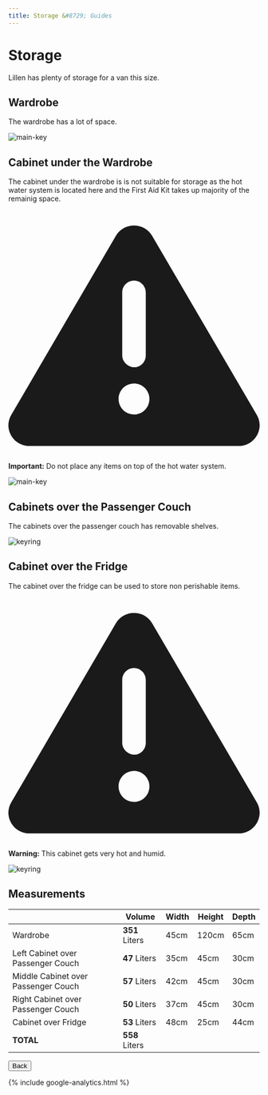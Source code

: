 ```yaml
---
title: Storage &#8729; Guides 
---
```


<link href="../styles/custom.css" rel="stylesheet" />
<link rel="stylesheet" href="https://cdn.jsdelivr.net/npm/bootstrap@4.6.1/dist/css/bootstrap.min.css" integrity="sha384-zCbKRCUGaJDkqS1kPbPd7TveP5iyJE0EjAuZQTgFLD2ylzuqKfdKlfG/eSrtxUkn" crossorigin="anonymous">

# Storage
Lillen has plenty of storage for a van this size.

## Wardrobe
The wardrobe has a lot of space.

![main-key](images/storage-wardrobe.jpg)

## Cabinet under the Wardrobe
The cabinet under the wardrobe is is not suitable for storage as the hot water system is located here and the First Aid Kit 
takes up majority of the remainig space.

<div class="alert alert-danger">
    <svg class="svg-inline--fa fa-triangle-exclamation fa-w-16" aria-hidden="true" focusable="false" data-prefix="fas" data-icon="triangle-exclamation" role="img" xmlns="http://www.w3.org/2000/svg" viewBox="0 0 512 512"><path fill="currentColor" d="M506.3 417l-213.3-364c-16.33-28-57.54-28-73.98 0l-213.2 364C-10.59 444.9 9.849 480 42.74 480h426.6C502.1 480 522.6 445 506.3 417zM232 168c0-13.25 10.75-24 24-24S280 154.8 280 168v128c0 13.25-10.75 24-23.1 24S232 309.3 232 296V168zM256 416c-17.36 0-31.44-14.08-31.44-31.44c0-17.36 14.07-31.44 31.44-31.44s31.44 14.08 31.44 31.44C287.4 401.9 273.4 416 256 416z"/></svg>  
    <strong>Important:</strong> Do not place any items on top of the hot water system.
</div>

![main-key](images/storage-cabinet-wardrobe.jpg)


## Cabinets over the Passenger Couch

The cabinets over the passenger couch has removable shelves.

![keyring](images/storage-cabinets-passenger.jpg)

## Cabinet over the Fridge

The cabinet over the fridge can be used to store non perishable items. 

<div class="alert alert-warning">
    <svg class="svg-inline--fa fa-triangle-exclamation fa-w-16" aria-hidden="true" focusable="false" data-prefix="fas" data-icon="triangle-exclamation" role="img" xmlns="http://www.w3.org/2000/svg" viewBox="0 0 512 512"><path fill="currentColor" d="M506.3 417l-213.3-364c-16.33-28-57.54-28-73.98 0l-213.2 364C-10.59 444.9 9.849 480 42.74 480h426.6C502.1 480 522.6 445 506.3 417zM232 168c0-13.25 10.75-24 24-24S280 154.8 280 168v128c0 13.25-10.75 24-23.1 24S232 309.3 232 296V168zM256 416c-17.36 0-31.44-14.08-31.44-31.44c0-17.36 14.07-31.44 31.44-31.44s31.44 14.08 31.44 31.44C287.4 401.9 273.4 416 256 416z"/></svg>  
    <strong>Warning:</strong> This cabinet gets very hot and humid.
</div>

![keyring](images/storage-cabinet-fridge.jpg)


## Measurements 

|  | Volume | Width | Height | Depth |
|---|---|---|---|---|
| Wardrobe | **351** Liters | 45cm | 120cm | 65cm |
| Left Cabinet over Passenger Couch | **47** Liters | 35cm | 45cm | 30cm |
| Middle Cabinet over Passenger Couch| **57** Liters | 42cm | 45cm | 30cm |
| Right Cabinet over Passenger Couch | **50** Liters | 37cm | 45cm | 30cm |
| Cabinet over Fridge | **53** Liters | 48cm | 25cm | 44cm |
| **TOTAL** | **558** Liters |


<a href="/#guides"><button class="nav-button"><i class="arrow arrow-left"></i> Back</button></a>

{% include google-analytics.html %}